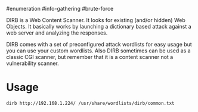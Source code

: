#enumeration #info-gathering #brute-force 

DIRB is a Web Content Scanner. It looks for existing (and/or hidden) Web Objects. It basically works by launching a dictionary based attack against a web server and analyzing the responses.

DIRB comes with a set of preconfigured attack wordlists for easy usage but you can use your custom wordlists. Also DIRB sometimes can be used as a classic CGI scanner, but remember that it is a content scanner not a vulnerability scanner.

# Usage
```bash 
dirb http://192.168.1.224/ /usr/share/wordlists/dirb/common.txt
```
